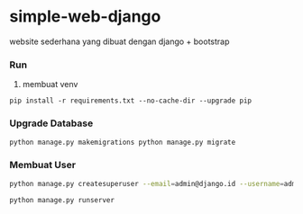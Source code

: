 # simple-web-django
website sederhana yang dibuat dengan django + bootstrap

### Run

1. membuat  venv

```
pip install -r requirements.txt --no-cache-dir --upgrade pip
```
### Upgrade Database

```bash
python manage.py makemigrations python manage.py migrate 
```

### Membuat User

```bash
python manage.py createsuperuser --email=admin@django.id --username=admin
```

```bash
python manage.py runserver
```
